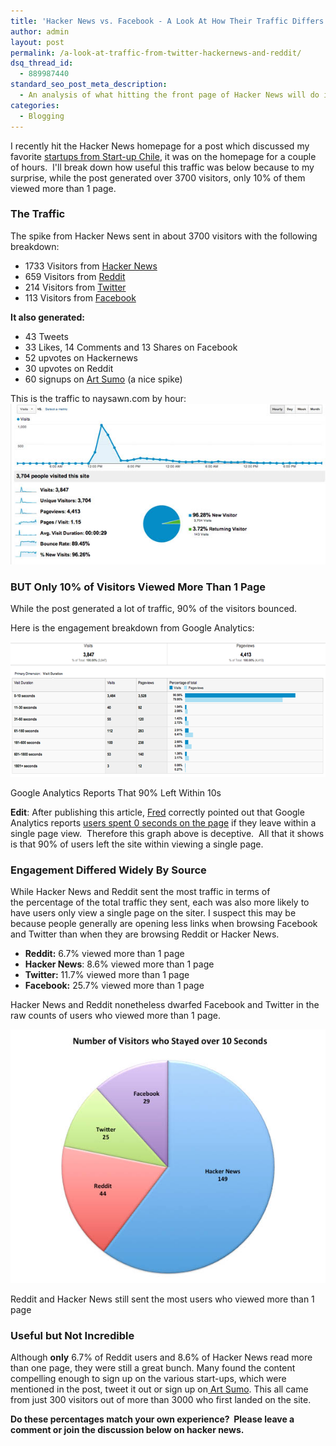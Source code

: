 ```yaml
---
title: 'Hacker News vs. Facebook - A Look At How Their Traffic Differs'
author: admin
layout: post
permalink: /a-look-at-traffic-from-twitter-hackernews-and-reddit/
dsq_thread_id:
  - 889987440
standard_seo_post_meta_description:
  - An analysis of what hitting the front page of Hacker News will do in comparison the traffic from Reddit, Twitter and Facebook.
categories:
  - Blogging
---
```

I recently hit the Hacker News homepage for a post which discussed my favorite [startups from Start-up Chile][1], it was on the homepage for a couple of hours.  I'll break down how useful this traffic was below because to my surprise, while the post generated over 3700 visitors, only 10% of them viewed more than 1 page.

### The Traffic

The spike from Hacker News sent in about 3700 visitors with the following breakdown:

*   1733 Visitors from [Hacker News][3]
*   659 Visitors from [Reddit][4]
*   214 Visitors from [Twitter][5]
*   113 Visitors from [Facebook][6]

<div>
  <p>
    <strong>It also generated:</strong>
  </p>
  
  <ul>
    <li>
      43 Tweets
    </li>
    <li>
      33 Likes, 14 Comments and 13 Shares on Facebook
    </li>
    <li>
      52 upvotes on Hackernews
    </li>
    <li>
      30 upvotes on Reddit
    </li>
    <li>
      60 signups on <a href="http://www.artsumo.com">Art Sumo</a> (a nice spike)
    </li>
  </ul>
</div>

<div>
  This is the traffic to naysawn.com by hour:
</div>

<div>
</div>

<img class="size-full wp-image-161" title="Total Visitors" src="/blog_assets/2012/10/Total-Visitors.jpg" alt="Total Visitors by hour" />

### BUT Only 10% of Visitors Viewed More Than 1 Page

While the post generated a lot of traffic, 90% of the visitors bounced.

Here is the engagement breakdown from Google Analytics:

<img class="size-full wp-image-164" title="Engagement Numbers" src="/blog_assets/2012/10/Engagement-by-Source.png" alt="Engagement Numbers" width="600" height="216" />

Google Analytics Reports That 90% Left Within 10s


**Edit**: After publishing this article, [Fred][7] correctly pointed out that Google Analytics reports [users spent 0 seconds on the page][8] if they leave within a single page view.  Therefore this graph above is deceptive.  All that it shows is that 90% of users left the site within viewing a single page.

### Engagement Differed Widely By Source

While Hacker News and Reddit sent the most traffic in terms of the percentage of the total traffic they sent, each was also more likely to have users only view a single page on the siter. I suspect this may be because people generally are opening less links when browsing Facebook and Twitter than when they are browsing Reddit or Hacker News.

*   **Reddit:** 6.7% viewed more than 1 page
*   **Hacker News**: 8.6% viewed more than 1 page
*   **Twitter:** 11.7% viewed more than 1 page
*   **Facebook:** 25.7% viewed more than 1 page

Hacker News and Reddit nonetheless dwarfed Facebook and Twitter in the raw counts of users who viewed more than 1 page.

<img class="size-full wp-image-168" title="Over 10 seconds Breakdown" src="/blog_assets/2012/10/Over-10-seconds-Breakdown.jpg" alt="Over 10 seconds Breakdown" />

Reddit and Hacker News still sent the most users who viewed more than 1 page

### Useful but Not Incredible

Although **only** 6.7% of Reddit users and 8.6% of Hacker News read more than one page, they were still a great bunch. Many found the content compelling enough to sign up on the various start-ups, which were mentioned in the post, tweet it out or sign up on[ Art Sumo][9]. This all came from just 300 visitors out of more than 3000 who first landed on the site.

**Do these percentages match your own experience?  Please leave a comment or join the discussion below on hacker news.**

[1]: http://naysawn.com/my-favorite-start-up-chile-companies/
[3]: http://news.ycombinator.com
[4]: http://www.reddit.com
[5]: http://www.twitter.com
[6]: http://www.facebook.com
[7]: http://www.mouseandman.com/
[8]: http://blog.clicktale.com/2009/10/14/what-google-analytics-cant-tell-you-part-1/
[9]: http://www.artsumo.com